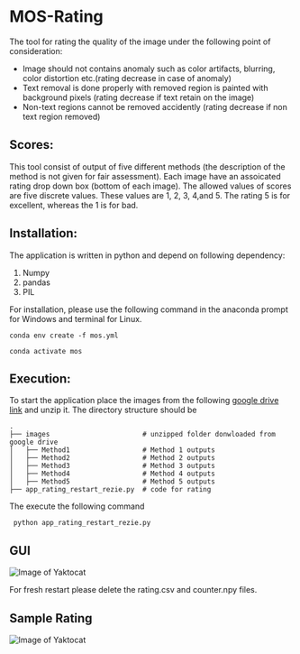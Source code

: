 # MOS-Rating
The tool for rating the quality of the image under the following point of consideration:

* Image should not contains anomaly such as color artifacts, blurring, color distortion etc.(rating decrease in case of anomaly)
* Text removal is done properly with removed region is painted with background pixels (rating decrease if text retain on the image)
* Non-text regions cannot be removed accidently (rating decrease if non text region removed)

## Scores: 
This tool consist of output of five different methods (the description of the method is not given for fair assessment). Each image have an assoicated rating drop down box (bottom of each image). The allowed values of scores are five discrete values. These values are 1, 2, 3, 4,and 5. The rating 5 is for excellent, whereas the 1 is for bad.

## Installation:

The application is written in python and depend on following dependency:
1. Numpy
2. pandas
3. PIL

For installation, please use the following command in the anaconda prompt for Windows and terminal for Linux.


```conda env create -f mos.yml```

```conda activate mos```

## Execution:
To start the application place the images from the following [google drive link](https://drive.google.com/drive/folders/1PzC4oPg953FuzZvwnqquXFHQZDi9dnnI?usp=sharing) and unzip it. The directory structure should be 

    .
    ├── images                       # unzipped folder donwloaded from google drive 
    │   ├── Method1                  # Method 1 outputs
    │   ├── Method2                  # Method 2 outputs
    │   ├── Method3                  # Method 3 outputs
    │   ├── Method4                  # Method 4 outputs
    │   ├── Method5                  # Method 5 outputs
    ├── app_rating_restart_rezie.py  # code for rating 
    
The execute the following command

``` python app_rating_restart_rezie.py```

## GUI

![Image of Yaktocat](gui.png)

For fresh restart please delete the rating.csv and counter.npy files. 

## Sample Rating 

![Image of Yaktocat](example1.png)






